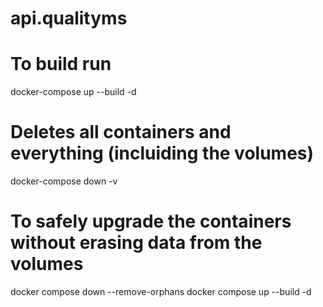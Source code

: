 # api.qualityms

# To build run
docker-compose up --build -d

# Deletes all containers and everything (incluiding the volumes)
docker-compose down -v


# To safely upgrade the containers without erasing data from the volumes
docker compose down --remove-orphans
docker compose up --build -d
